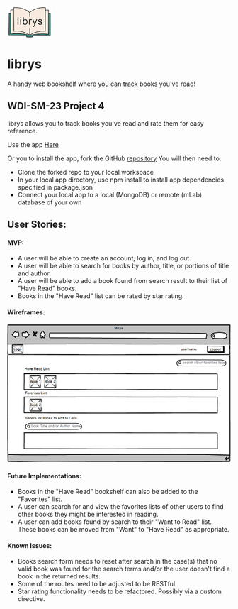 ![](client/images/xsm_open_book.png)

# librys
A handy web bookshelf where you can track books you've read!


## WDI-SM-23 Project 4

librys allows you to track books you've read and rate them for easy reference.

Use the app [Here](https://pacific-hollows-56597.herokuapp.com/)

Or you to install the app, fork the GitHub [repository](https://github.com/susanrotondo/librys") You will then need to:

* Clone the forked repo to your local workspace
* In your local app directory, use npm install to install app dependencies specified in package.json
* Connect your local app to a local (MongoDB) or remote (mLab) database of your own

## User Stories:
#### MVP:
* A user will be able to create an account, log in, and log out.
* A user will be able to search for books by author, title, or portions of title and author.
* A user will be able to add a book found from search result to their list of "Have Read" books.
* Books in the "Have Read" list can be rated by star rating.

#### Wireframes:
<img src="client/images/search_wireframe.png"/>

#### Future Implementations:
* Books in the "Have Read" bookshelf can also be added to the "Favorites" list.
* A user can search for and view the favorites lists of other users to find other books they might be interested in reading.
* A user can add books found by search to their "Want to Read" list. These books can be moved from "Want" to "Have Read" as appropriate.

#### Known Issues:
* Books search form needs to reset after search in the case(s) that no valid book was found for the search terms and/or the user doesn't find a book in the returned results.
* Some of the routes need to be adjusted to be RESTful.
* Star rating functionality needs to be refactored. Possibly via a custom directive.
